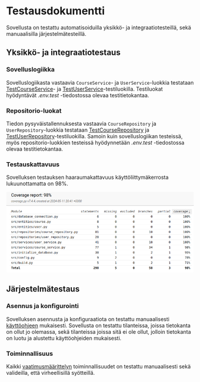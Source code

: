 # Testausdokumentti

Sovellusta on testattu automatisoiduilla yksikkö- ja integraatiotesteillä, sekä manuaalisilla järjestelmätesteillä.

## Yksikkö- ja integraatiotestaus

### Sovelluslogiikka

Sovelluslogiikasta vastaavia `CourseService`- ja `UserService`-luokkia testataan [TestCourseService](https://github.com/tihvis/ot-harjoitustyo/blob/master/study-app/src/tests/services/course_service_test.py)- ja [TestUserService](https://github.com/tihvis/ot-harjoitustyo/blob/master/study-app/src/tests/services/user_service_test.py)-testiluokilla. Testiluokat hyödyntävät _.env.test_ -tiedostossa olevaa testitietokantaa.

### Repositorio-luokat

Tiedon pysyväistallennuksesta vastaavia `CourseRepository` ja `UserRepository`-luokkia testataan [TestCourseRepository](https://github.com/tihvis/ot-harjoitustyo/blob/master/study-app/src/tests/repositories/course_repository_test.py) ja [TestUserRepository](https://github.com/tihvis/ot-harjoitustyo/blob/master/study-app/src/tests/repositories/user_repository_test.py)-testiluokilla. Samoin kuin sovelluslogiikan testeissä, myös repositorio-luokkien testeissä hyödynnetään _.env.test_ -tiedostossa olevaa testitietokantaa.

### Testauskattavuus

Sovelluksen testauksen haaraumakattavuus käyttöliittymäkerrosta lukuunottamatta on 98%.

![](./kuvat/testikattavuus.png)

## Järjestelmätestaus

### Asennus ja konfigurointi

Sovelluksen asennusta ja konfiguraatiota on testattu manuaalisesti [käyttöohjeen](./kayttoohje.md) mukaisesti. Sovellusta on testattu tilanteissa, joissa tietokanta on ollut jo olemassa, sekä tilanteissa joissa sitä ei ole ollut, jolloin tietokanta on luotu ja alustettu käyttöohjeiden mukaisesti.

### Toiminnallisuus

Kaikki [vaatimusmäärittelyn](https://github.com/tihvis/ot-harjoitustyo/blob/master/study-app/dokumentaatio/vaatimusmaarittely.md#perusversion-tarjoama-toiminnallisuus) toiminnallisuudet on testattu manuaalisesti sekä valideilla, että virheellisillä syötteillä.